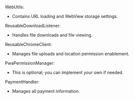 
WebUtils:
-  Contains URL loading and WebView storage settings.

ReusableDownloadListener:
-  Handles file downloads and file viewing.

ReusableChromeClient:
-  Manages file uploads and location permission enablement.

PwaPermissionManager:
-  This is optional; you can implement your own if needed.

PaymentHandler:
-  Manages all payment information.

